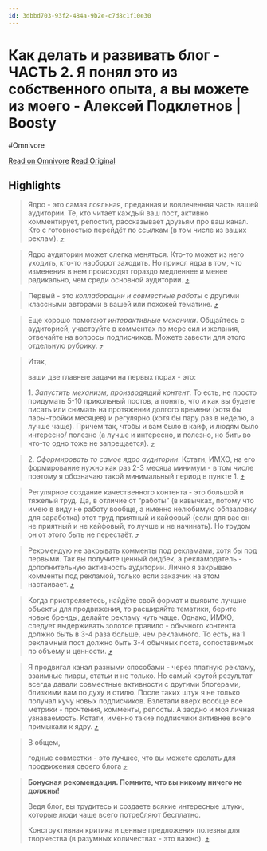 ```yaml
---
id: 3dbbd703-93f2-484a-9b2e-c7d8c1f10e30
---
```


# Как делать и развивать блог - ЧАСТЬ 2. Я понял это из собственного опыта, а вы можете из моего - Алексей Подклетнов | Boosty
#Omnivore

[Read on Omnivore](https://omnivore.app/me/kak-delat-i-razvivat-blog-ch-ast-2-ya-ponyal-eto-iz-sobstvennogo-1902a786ef7)
[Read Original](https://boosty.to/podkletnov/posts/6d794e1c-646a-4446-9d3f-91b2d70565ca?isFromFeed=true)

## Highlights

> Ядро - это самая лояльная, преданная и вовлеченная часть вашей аудитории. Те, кто читает каждый ваш пост, активно комментирует, репостит, рассказывает друзьям про ваш канал. Кто с готовностью перейдёт по ссылкам (в том числе из ваших реклам). [⤴️](https://omnivore.app/me/kak-delat-i-razvivat-blog-ch-ast-2-ya-ponyal-eto-iz-sobstvennogo-1902a786ef7#09f909e8-0814-4780-aaed-14bbf645ed50)  

> Ядро аудитории может слегка меняться. Кто-то может из него уходить, кто-то наоборот заходить. Но прикол ядра в том, что изменения в нем происходят гораздо медленнее и менее радикально, чем среди основной аудитории. [⤴️](https://omnivore.app/me/kak-delat-i-razvivat-blog-ch-ast-2-ya-ponyal-eto-iz-sobstvennogo-1902a786ef7#0ac105aa-16e8-477e-8be1-0c546ade4f15)  

> Первый - это _коллаборации и совместные работы_ с другими классными авторами в вашей или похожей тематике. [⤴️](https://omnivore.app/me/kak-delat-i-razvivat-blog-ch-ast-2-ya-ponyal-eto-iz-sobstvennogo-1902a786ef7#c75cebf3-2e8e-4963-9716-84f4f52c8892)  

> Еще хорошо помогают _интерактивные механики_. Общайтесь с аудиторией, участвуйте в комментах по мере сил и желания, отвечайте на вопросы подписчиков. Можете завести для этого отдельную рубрику. [⤴️](https://omnivore.app/me/kak-delat-i-razvivat-blog-ch-ast-2-ya-ponyal-eto-iz-sobstvennogo-1902a786ef7#49d8748e-ed05-4d34-8e9a-9278c412b42a)  

> Итак, 
> 
> ваши две главные задачи на первых порах - это:
> 
> 1\. _Запустить механизм, производящий контент_. То есть, не просто придумать 5-10 прикольный постов, а понять, что и как вы будете писать или снимать на протяжении долгого времени (хотя бы пары-тройки месяцев) и регулярно (хотя бы пару раз в неделю, а лучше чаще). Причем так, чтобы и вам было в кайф, и людям было интересно/ полезно (а лучше и интересно, и полезно, но бить во что-то одно тоже не запрещается). [⤴️](https://omnivore.app/me/kak-delat-i-razvivat-blog-ch-ast-2-ya-ponyal-eto-iz-sobstvennogo-1902a786ef7#069e8a5f-dadc-4189-ab2c-df7c06a13b48)  

> 2\. _Сформировать то самое ядро аудитории_. Кстати, ИМХО, на его формирование нужно как раз 2-3 месяца минимум - в том числе поэтому я обозначаю такой минимальный период в пункте 1. [⤴️](https://omnivore.app/me/kak-delat-i-razvivat-blog-ch-ast-2-ya-ponyal-eto-iz-sobstvennogo-1902a786ef7#9903977e-a688-48fc-8539-51d00683ee69)  

> Регулярное создание качественного контента - это большой и тяжелый труд. Да, в отличие от “работы” (в кавычках, потому что имею в виду не работу вообще, а именно нелюбимую обязаловку для заработка) этот труд приятный и кайфовый (если для вас он не приятный и не кайфовый, то лучше и не начинать). Но трудом он от этого быть не перестаёт. [⤴️](https://omnivore.app/me/kak-delat-i-razvivat-blog-ch-ast-2-ya-ponyal-eto-iz-sobstvennogo-1902a786ef7#3b667577-cc75-48fc-986e-48be72a9fe77)  

> Рекомендую не закрывать комменты под рекламами, хотя бы под первыми. Так вы получите ценный фидбек, а рекламодатель - дополнительную активность аудитории. Лично я закрываю комменты под рекламой, только если заказчик на этом настаивает. [⤴️](https://omnivore.app/me/kak-delat-i-razvivat-blog-ch-ast-2-ya-ponyal-eto-iz-sobstvennogo-1902a786ef7#8b48a3d5-c4c6-4326-a723-99c18a176bdc)  

> Когда пристреляетесь, найдёте свой формат и выявите лучшие объекты для продвижения, то расширяйте тематики, берите новые бренды, делайте рекламу чуть чаще. Однако, ИМХО, следует выдерживать золотое правило - обычного контента должно быть в 3-4 раза больше, чем рекламного. То есть, на 1 рекламный пост должно быть 3-4 обычных поста, сопоставимых по объему и ценности. [⤴️](https://omnivore.app/me/kak-delat-i-razvivat-blog-ch-ast-2-ya-ponyal-eto-iz-sobstvennogo-1902a786ef7#fd5a07fe-ec13-43bb-9a51-516a6cc6c840)  

> Я продвигал канал разными способами - через платную рекламу, взаимные пиары, статьи и не только. Но самый крутой результат всегда давали совместные активности с другими блогерами, близкими вам по духу и стилю. После таких штук я не только получал кучу новых подписчиков. Взлетали вверх вообще все метрики - прочтения, комменты, репосты. А заодно и моя личная узнаваемость. Кстати, именно такие подписчики активнее всего примыкали к ядру. [⤴️](https://omnivore.app/me/kak-delat-i-razvivat-blog-ch-ast-2-ya-ponyal-eto-iz-sobstvennogo-1902a786ef7#ab41f813-c1a7-42a8-a316-6843ce33b48d)  

> В общем, 
> 
> годные совместки - это лучшее, что вы можете сделать для продвижения своего блога [⤴️](https://omnivore.app/me/kak-delat-i-razvivat-blog-ch-ast-2-ya-ponyal-eto-iz-sobstvennogo-1902a786ef7#fd3baa4d-bf75-443e-aac3-0a95a2bb6e7d)  

> **Бонусная рекомендация. Помните, что вы никому ничего не должны!**
> 
> Ведя блог, вы трудитесь и создаете всякие интересные штуки, которые люди чаще всего потребляют бесплатно.
> 
> Конструктивная критика и ценные предложения полезны для творчества (в разумных количествах - это важно). [⤴️](https://omnivore.app/me/kak-delat-i-razvivat-blog-ch-ast-2-ya-ponyal-eto-iz-sobstvennogo-1902a786ef7#263d3fd8-aca6-4d5c-8774-fed412387382)  

